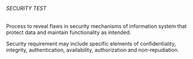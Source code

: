 ###### SECURITY TEST
Process to reveal flaws in security mechanisms of information system that protect data and maintain functionality as intended.

Security requirement may include specific elements of confidentiality, integrity, authentication, availability, authorization and non-repudiation.
